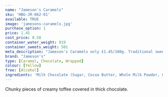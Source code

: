 ```yaml
---
name: "Jameson's Caramels"
sku: 'HBG-JR-062-01'
available: TRUE
image: 'jamesons-caramels.jpg'
purchase_option: 1
price: 1.45
cost_price: 0.58
container_water_weight: 919
container_sweets_weight: 501
meta_description: "Jameson's Caramels only £1.45/100g. Traditional sweets and more at humbugs Confectionery Store. Specialists in satisfying your sweet tooth!"
brand: "Jameson's"
type: [Caramel, Chocolate, Wrapped]
colour: [Yellow]
free: [Alcohol]
ingredients: 'Milk Chocolate (Sugar, Cocoa Butter, Whole Milk Powder, Cocoa Mass, Milk Fat, Emulsifier: Soya Lecithin E322), Glucose Syrup, Sugar, Sweetened Condensed Skimmed Milk, Hydrogenated Vegetable Oil, Butteroil, Invert Sugar Syrup, Salt, Emulsifier: Soya Lecithin E322'
---
```

Chunky pieces of creamy toffee covered in thick chocolate.